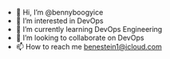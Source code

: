 - 👋 Hi, I’m @bennyboogyice
- 👀 I’m interested in DevOps
- 🌱 I’m currently learning DevOps Engineering
- 💞️ I’m looking to collaborate on DevOps 
- 📫 How to reach me benestein1@icloud.com

<!---
bennyboogyice/bennyboogyice is a ✨ special ✨ repository because its `README.md` (this file) appears on your GitHub profile.
You can click the Preview link to take a look at your changes.
--->
